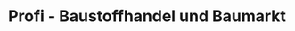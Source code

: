 ---
title: "Profi - Baustoffhandel und Baumarkt"
url: /frohburg/profi-baustoffhandel-und-baumarkt/
shop: Baumarkt
---